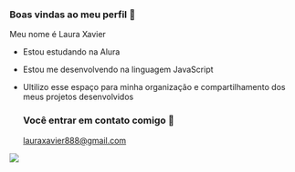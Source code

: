 ### Boas vindas ao meu perfil 💙

Meu nome é Laura Xavier 

- Estou estudando na Alura
- Estou me desenvolvendo na linguagem JavaScript
- Ultilizo esse espaço para minha organização e compartilhamento dos meus projetos desenvolvidos

  ### Você entrar em contato comigo 📧

  lauraxavier888@gmail.com

![](https://media1.tenor.com/m/6PJtwHmc_xoAAAAC/t-turn-up-dance.gif)
  
